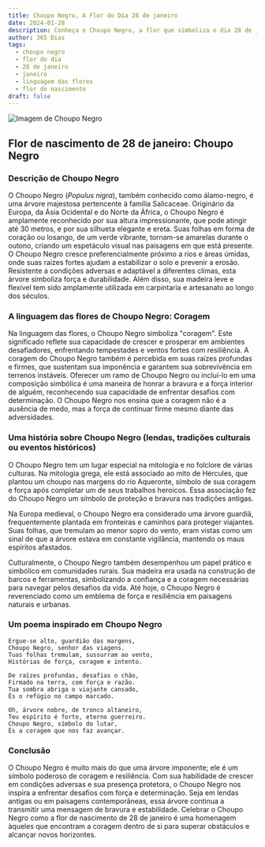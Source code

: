 ```yaml
---
title: Choupo Negro, A Flor do Dia 28 de janeiro
date: 2024-01-28
description: Conheça o Choupo Negro, a flor que simboliza o dia 28 de janeiro e seu significado 'Coragem'. Explore a beleza e o simbolismo desta flor encantadora.
author: 365 Dias
tags:
  - choupo negro
  - flor do dia
  - 28 de janeiro
  - janeiro
  - linguagem das flores
  - flor do nascimento
draft: false
---
```


![Imagem de Choupo Negro](https://cdn.pixabay.com/photo/2012/10/09/06/00/leaves-60488_640.jpg#center)


## Flor de nascimento de 28 de janeiro: Choupo Negro

### Descrição de Choupo Negro

O Choupo Negro (_Populus nigra_), também conhecido como álamo-negro, é uma árvore majestosa pertencente à família Salicaceae. Originário da Europa, da Ásia Ocidental e do Norte da África, o Choupo Negro é amplamente reconhecido por sua altura impressionante, que pode atingir até 30 metros, e por sua silhueta elegante e ereta. Suas folhas em forma de coração ou losango, de um verde vibrante, tornam-se amarelas durante o outono, criando um espetáculo visual nas paisagens em que está presente. O Choupo Negro cresce preferencialmente próximo a rios e áreas úmidas, onde suas raízes fortes ajudam a estabilizar o solo e prevenir a erosão. Resistente a condições adversas e adaptável a diferentes climas, esta árvore simboliza força e durabilidade. Além disso, sua madeira leve e flexível tem sido amplamente utilizada em carpintaria e artesanato ao longo dos séculos.

### A linguagem das flores de Choupo Negro: Coragem

Na linguagem das flores, o Choupo Negro simboliza "coragem". Este significado reflete sua capacidade de crescer e prosperar em ambientes desafiadores, enfrentando tempestades e ventos fortes com resiliência. A coragem do Choupo Negro também é percebida em suas raízes profundas e firmes, que sustentam sua imponência e garantem sua sobrevivência em terrenos instáveis. Oferecer um ramo de Choupo Negro ou incluí-lo em uma composição simbólica é uma maneira de honrar a bravura e a força interior de alguém, reconhecendo sua capacidade de enfrentar desafios com determinação. O Choupo Negro nos ensina que a coragem não é a ausência de medo, mas a força de continuar firme mesmo diante das adversidades.

### Uma história sobre Choupo Negro (lendas, tradições culturais ou eventos históricos)

O Choupo Negro tem um lugar especial na mitologia e no folclore de várias culturas. Na mitologia grega, ele está associado ao mito de Hércules, que plantou um choupo nas margens do rio Aqueronte, símbolo de sua coragem e força após completar um de seus trabalhos heroicos. Essa associação fez do Choupo Negro um símbolo de proteção e bravura nas tradições antigas.

Na Europa medieval, o Choupo Negro era considerado uma árvore guardiã, frequentemente plantada em fronteiras e caminhos para proteger viajantes. Suas folhas, que tremulam ao menor sopro do vento, eram vistas como um sinal de que a árvore estava em constante vigilância, mantendo os maus espíritos afastados.

Culturalmente, o Choupo Negro também desempenhou um papel prático e simbólico em comunidades rurais. Sua madeira era usada na construção de barcos e ferramentas, simbolizando a confiança e a coragem necessárias para navegar pelos desafios da vida. Até hoje, o Choupo Negro é reverenciado como um emblema de força e resiliência em paisagens naturais e urbanas.

### Um poema inspirado em Choupo Negro

```
Ergue-se alto, guardião das margens,  
Choupo Negro, senhor das viagens.  
Tuas folhas tremulam, sussurram ao vento,  
Histórias de força, coragem e intento.  

De raízes profundas, desafias o chão,  
Firmado na terra, com força e razão.  
Tua sombra abriga o viajante cansado,  
És o refúgio no campo marcado.  

Oh, árvore nobre, de tronco altaneiro,  
Teu espírito é forte, eterno guerreiro.  
Choupo Negro, símbolo do lutar,  
És a coragem que nos faz avançar.
```

### Conclusão

O Choupo Negro é muito mais do que uma árvore imponente; ele é um símbolo poderoso de coragem e resiliência. Com sua habilidade de crescer em condições adversas e sua presença protetora, o Choupo Negro nos inspira a enfrentar desafios com força e determinação. Seja em lendas antigas ou em paisagens contemporâneas, essa árvore continua a transmitir uma mensagem de bravura e estabilidade. Celebrar o Choupo Negro como a flor de nascimento de 28 de janeiro é uma homenagem àqueles que encontram a coragem dentro de si para superar obstáculos e alcançar novos horizontes.